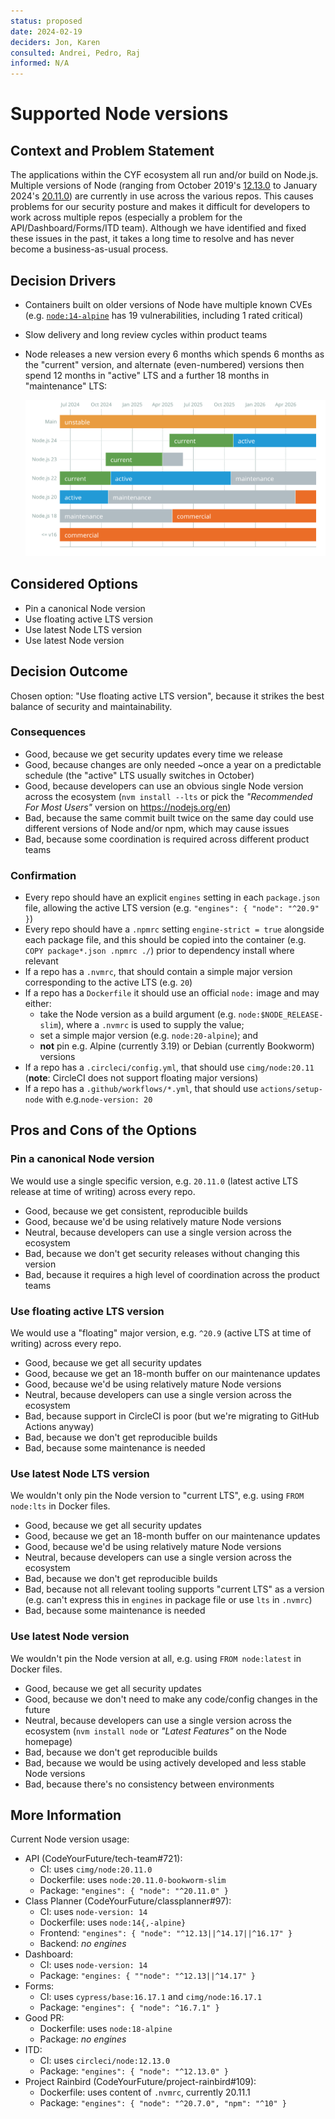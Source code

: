 ```yaml
---
status: proposed
date: 2024-02-19
deciders: Jon, Karen
consulted: Andrei, Pedro, Raj
informed: N/A
---
```

# Supported Node versions

## Context and Problem Statement

The applications within the CYF ecosystem all run and/or build on Node.js.
Multiple versions of Node (ranging from October 2019's [12.13.0](https://nodejs.org/en/blog/release/v12.13.0) to January 2024's [20.11.0](https://nodejs.org/en/blog/release/v20.11.0)) are currently in use across the various repos.
This causes problems for our security posture and makes it difficult for developers to work across multiple repos (especially a problem for the API/Dashboard/Forms/ITD team).
Although we have identified and fixed these issues in the past, it takes a long time to resolve and has never become a business-as-usual process.

## Decision Drivers

* Containers built on older versions of Node have multiple known CVEs (e.g. [`node:14-alpine`](https://hub.docker.com/layers/library/node/14-alpine/images/sha256-4e84c956cd276af9ed14a8b2939a734364c2b0042485e90e1b97175e73dfd548?context=explore) has 19 vulnerabilities, including 1 rated critical)
* Slow delivery and long review cycles within product teams
* Node releases a new version every 6 months which spends 6 months as the "current" version, and alternate (even-numbered) versions then spend 12 months in "active" LTS and a further 18 months in "maintenance" LTS:

    [![](https://raw.githubusercontent.com/nodejs/Release/main/schedule.svg?sanitize=true)](https://nodejs.org/en/about/previous-releases)

## Considered Options

* Pin a canonical Node version
* Use floating active LTS version
* Use latest Node LTS version
* Use latest Node version

## Decision Outcome

Chosen option: "Use floating active LTS version", because it strikes the best balance of security and maintainability.

### Consequences

* Good, because we get security updates every time we release
* Good, because changes are only needed ~once a year on a predictable schedule (the "active" LTS usually switches in October)
* Good, because developers can use an obvious single Node version across the ecosystem (`nvm install --lts` or pick the _"Recommended For Most Users"_ version on https://nodejs.org/en)
* Bad, because the same commit built twice on the same day could use different versions of Node and/or npm, which may cause issues
* Bad, because some coordination is required across different product teams

### Confirmation

- Every repo should have an explicit `engines` setting in each `package.json` file, allowing the active LTS version (e.g. `"engines": { "node": "^20.9" }`)
- Every repo should have a `.npmrc` setting `engine-strict = true` alongside each package file, and this should be copied into the container (e.g. `COPY package*.json .npmrc ./`) prior to dependency install where relevant
- If a repo has a `.nvmrc`, that should contain a simple major version corresponding to the active LTS (e.g. `20`)
- If a repo has a `Dockerfile` it should use an official `node:` image and may either:
  - take the Node version as a build argument (e.g. `node:$NODE_RELEASE-slim`), where a `.nvmrc` is used to supply the value;
  - set a simple major version (e.g. `node:20-alpine`); and
  - **not** pin e.g. Alpine (currently 3.19) or Debian (currently Bookworm) versions
- If a repo has a `.circleci/config.yml`, that should use `cimg/node:20.11` (**note**: CircleCI does not support floating major versions)
- If a repo has a `.github/workflows/*.yml`, that should use `actions/setup-node` with e.g.`node-version: 20`

## Pros and Cons of the Options

### Pin a canonical Node version

We would use a single specific version, e.g. `20.11.0` (latest active LTS release at time of writing) across every repo.

* Good, because we get consistent, reproducible builds
* Good, because we'd be using relatively mature Node versions
* Neutral, because developers can use a single version across the ecosystem
* Bad, because we don't get security releases without changing this version
* Bad, because it requires a high level of coordination across the product teams

### Use floating active LTS version

  We would use a "floating" major version, e.g. `^20.9` (active LTS at time of writing) across every repo.

* Good, because we get all security updates
* Good, because we get an 18-month buffer on our maintenance updates
* Good, because we'd be using relatively mature Node versions
* Neutral, because developers can use a single version across the ecosystem
* Bad, because support in CircleCI is poor (but we're migrating to GitHub Actions anyway)
* Bad, because we don't get reproducible builds
* Bad, because some maintenance is needed

### Use latest Node LTS version

We wouldn't only pin the Node version to "current LTS", e.g. using `FROM node:lts` in Docker files.

* Good, because we get all security updates
* Good, because we get an 18-month buffer on our maintenance updates
* Good, because we'd be using relatively mature Node versions
* Neutral, because developers can use a single version across the ecosystem
* Bad, because we don't get reproducible builds
* Bad, because not all relevant tooling supports "current LTS" as a version (e.g. can't express this in `engines` in package file or use `lts` in `.nvmrc`)
* Bad, because some maintenance is needed

### Use latest Node version

We wouldn't pin the Node version at all, e.g. using `FROM node:latest` in Docker files.

* Good, because we get all security updates
* Good, because we don't need to make any code/config changes in the future
* Neutral, because developers can use a single version across the ecosystem (`nvm install node` or _"Latest Features"_ on the Node homepage)
* Bad, because we don't get reproducible builds
* Bad, because we would be using actively developed and less stable Node versions
* Bad, because there's no consistency between environments

## More Information

Current Node version usage:

- API (CodeYourFuture/tech-team#721):
  - CI: uses `cimg/node:20.11.0`
  - Dockerfile: uses `node:20.11.0-bookworm-slim`
  - Package: `"engines": { "node": "^20.11.0" }`
- Class Planner (CodeYourFuture/classplanner#97):
  - CI: uses `node-version: 14`
  - Dockerfile: uses `node:14{,-alpine}`
  - Frontend: `"engines": { "node": "^12.13||^14.17||^16.17" }`
  - Backend: _no engines_
- Dashboard:
  - CI: uses `node-version: 14`
  - Package: `"engines: { ""node": "^12.13||^14.17" }`
- Forms:
  - CI: uses `cypress/base:16.17.1` and `cimg/node:16.17.1`
  - Package: `"engines": { "node": ^16.7.1" }`
- Good PR:
  - Dockerfile: uses `node:18-alpine`
  - Package: _no engines_
- ITD:
  - CI: uses `circleci/node:12.13.0`
  - Package: `"engines": { "node": "^12.13.0" }`
- Project Rainbird (CodeYourFuture/project-rainbird#109):
  - Dockerfile: uses content of `.nvmrc`, currently 20.11.1
  - Package: `"engines": { "node": "^20.7.0", "npm": "^10" }`
